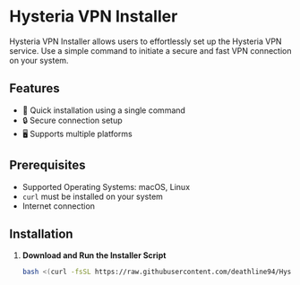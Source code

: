 # Hysteria VPN Installer

Hysteria VPN Installer allows users to effortlessly set up the Hysteria VPN service. Use a simple command to initiate a secure and fast VPN connection on your system.

## Features

- 🚀 Quick installation using a single command
- 🔒 Secure connection setup
- 🖥️ Supports multiple platforms

## Prerequisites

- Supported Operating Systems: macOS, Linux
- `curl` must be installed on your system
- Internet connection

## Installation

1. **Download and Run the Installer Script**

   ```bash
   bash <(curl -fsSL https://raw.githubusercontent.com/deathline94/Hysteria-Installer/main/hysteria.sh)
   ```
